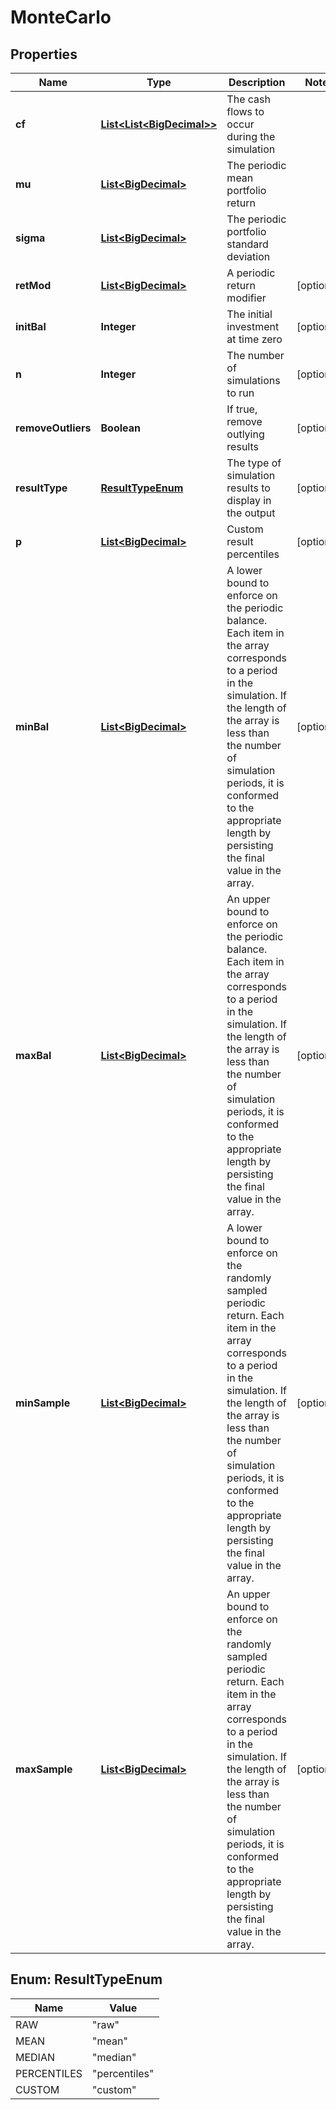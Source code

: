 
# MonteCarlo

## Properties
Name | Type | Description | Notes
------------ | ------------- | ------------- | -------------
**cf** | [**List&lt;List&lt;BigDecimal&gt;&gt;**](List.md) | The cash flows to occur during the simulation | 
**mu** | [**List&lt;BigDecimal&gt;**](BigDecimal.md) | The periodic mean portfolio return | 
**sigma** | [**List&lt;BigDecimal&gt;**](BigDecimal.md) | The periodic portfolio standard deviation | 
**retMod** | [**List&lt;BigDecimal&gt;**](BigDecimal.md) | A periodic return modifier |  [optional]
**initBal** | **Integer** | The initial investment at time zero |  [optional]
**n** | **Integer** | The number of simulations to run |  [optional]
**removeOutliers** | **Boolean** | If true, remove outlying results |  [optional]
**resultType** | [**ResultTypeEnum**](#ResultTypeEnum) | The type of simulation results to display in the output |  [optional]
**p** | [**List&lt;BigDecimal&gt;**](BigDecimal.md) | Custom result percentiles |  [optional]
**minBal** | [**List&lt;BigDecimal&gt;**](BigDecimal.md) | A lower bound to enforce on the periodic balance. Each item in the array corresponds to a period in the simulation. If the length of the array is less than the number of simulation periods, it is conformed to the appropriate length by persisting the final value in the array. |  [optional]
**maxBal** | [**List&lt;BigDecimal&gt;**](BigDecimal.md) | An upper bound to enforce on the periodic balance. Each item in the array corresponds to a period in the simulation. If the length of the array is less than the number of simulation periods, it is conformed to the appropriate length by persisting the final value in the array. |  [optional]
**minSample** | [**List&lt;BigDecimal&gt;**](BigDecimal.md) | A lower bound to enforce on the randomly sampled periodic return. Each item in the array corresponds to a period in the simulation. If the length of the array is less than the number of simulation periods, it is conformed to the appropriate length by persisting the final value in the array. |  [optional]
**maxSample** | [**List&lt;BigDecimal&gt;**](BigDecimal.md) | An upper bound to enforce on the randomly sampled periodic return. Each item in the array corresponds to a period in the simulation. If the length of the array is less than the number of simulation periods, it is conformed to the appropriate length by persisting the final value in the array. |  [optional]


<a name="ResultTypeEnum"></a>
## Enum: ResultTypeEnum
Name | Value
---- | -----
RAW | &quot;raw&quot;
MEAN | &quot;mean&quot;
MEDIAN | &quot;median&quot;
PERCENTILES | &quot;percentiles&quot;
CUSTOM | &quot;custom&quot;



